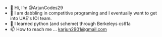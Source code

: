 - 👋 Hi, I’m @ArjunCodes29
- 👀 I am dabbling in competitive programing and I eventually want to get into UAE's IOI team.
- 🌱 I learned python (and scheme) through Berkeleys cs61a
- 📫 How to reach me ... karjun2901@gmail.com

<!---
ArjunCodes29/ArjunCodes29 is a ✨ special ✨ repository because its `README.md` (this file) appears on your GitHub profile.
You can click the Preview link to take a look at your changes.
--->
